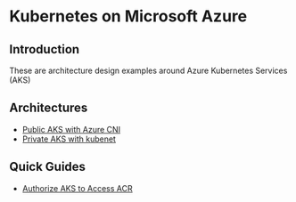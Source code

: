 # Kubernetes on Microsoft Azure

## Introduction

These are architecture design examples around Azure Kubernetes Services (AKS)

## Architectures

- [Public AKS with Azure CNI][1]
- [Private AKS with kubenet][2]

## Quick Guides

- [Authorize AKS to Access ACR][3]

[1]: ./examples/aks_cni.md
[2]: ./examples/aks_private_kubenet.md
[3]: ./examples/snippets/aks_attach_acr.md
